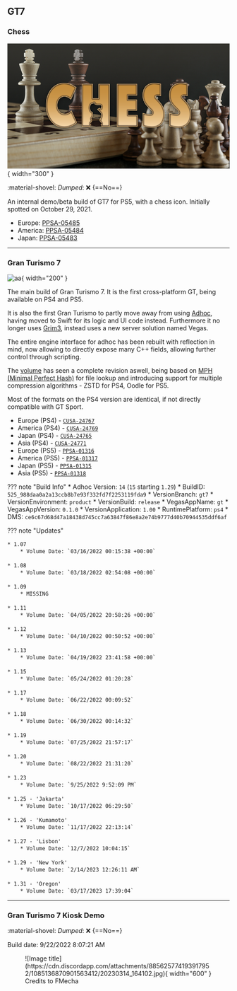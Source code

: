 ## GT7

### Chess

![aa](../images/covers/GT7_chess.png){ width="300" }

:material-shovel: *Dumped*: :x: {==No==}

An internal demo/beta build of GT7 for PS5, with a chess icon. Initially spotted on October 29, 2021.

* Europe: [PPSA-05485](https://prosperopatches.com/PPSA05483)
* America: [PPSA-05484](https://prosperopatches.com/PPSA05485)
* Japan: [PPSA-05483](https://prosperopatches.com/PPSA05485)

---

### Gran Turismo 7

![aa](https://www.gran-turismo.com/images/c/i1dZJVVWujMwTz.png){ width="200" }

The main build of Gran Turismo 7. It is the first cross-platform GT, being available on PS4 and PS5.

It is also the first Gran Turismo to partly move away from using [Adhoc](../concepts/adhoc/adhoc.md), having moved to Swift for its logic and UI code instead. Furthermore it no longer uses [Grim3](../concepts/grim/grim.md), instead uses a new server solution named Vegas.

The entire engine interface for adhoc has been rebuilt with reflection in mind, now allowing to directly expose many C++ fields, allowing further control through scripting. 

The [volume](../concepts/volume.md) has seen a complete revision aswell, being based on [MPH (Minimal Perfect Hash)](https://en.wikipedia.org/wiki/Perfect_hash_function) for file lookup and introducing support for multiple compression algorithms - ZSTD for PS4, Oodle for PS5.

Most of the formats on the PS4 version are identical, if not directly compatible with GT Sport.

* Europe (PS4) - [`CUSA-24767`](https://orbispatches.com/CUSA24767)
* America (PS4) - [`CUSA-24769`](https://orbispatches.com/CUSA24769)
* Japan (PS4) - [`CUSA-24765`](https://orbispatches.com/CUSA24765)
* Asia (PS4) -  [`CUSA-24771`](https://orbispatches.com/CUSA24771)
* Europe (PS5) - [`PPSA-01316`](https://prosperopatches.com/PPSA01316)
* America (PS5) - [`PPSA-01317`](https://prosperopatches.com/PPSA01317)
* Japan (PS5) -  [`PPSA-01315`](https://prosperopatches.com/PPSA01315)
* Asia (PS5) - [`PPSA-01318`](https://prosperopatches.com/PPSA01318)


??? note "Build Info"
    * Adhoc Version: `14` (`15` starting `1.29`)
    * BuildID: `525_988daa0a2a13ccb8b7e93f332fd7f2253119fda9`
    * VersionBranch: `gt7`
    * VersionEnvironment: `product`
    * VersionBuild: `release`
    * VegasAppName: `gt`
    * VegasAppVersion: `0.1.0`
    * VersionApplication: `1.00`
    * RuntimePlatform: `ps4`
    * DMS: `ce6c67d68d47a18438d745cc7a63847f86e8a2e74b9777d40b70944535ddf6af`

??? note "Updates"
    
    * 1.07
        * Volume Date: `03/16/2022 00:15:38 +00:00`

    * 1.08
        * Volume Date: `03/18/2022 02:54:08 +00:00`
    
    * 1.09
        * MISSING

    * 1.11
        * Volume Date: `04/05/2022 20:58:26 +00:00`

    * 1.12
        * Volume Date: `04/10/2022 00:50:52 +00:00`

    * 1.13
        * Volume Date: `04/19/2022 23:41:58 +00:00`

    * 1.15
        * Volume Date: `05/24/2022 01:20:28`

    * 1.17
        * Volume Date: `06/22/2022 00:09:52`

    * 1.18
        * Volume Date: `06/30/2022 00:14:32`

    * 1.19
        * Volume Date: `07/25/2022 21:57:17`

    * 1.20
        * Volume Date: `08/22/2022 21:31:20`

    * 1.23
        * Volume Date: `9/25/2022 9:52:09 PM`

    * 1.25 - 'Jakarta'
        * Volume Date: `10/17/2022 06:29:50`

    * 1.26 - 'Kumamoto'
        * Volume Date: `11/17/2022 22:13:14`

    * 1.27 - 'Lisbon'
        * Volume Date: `12/7/2022 10:04:15`

    * 1.29 - 'New York'
        * Volume Date: `2/14/2023 12:26:11 AM`

    * 1.31 - 'Oregon'
        * Volume Date: `03/17/2023 17:39:04`
---

### Gran Turismo 7 Kiosk Demo

:material-shovel: *Dumped*: :x: {==No==}

Build date: 9/22/2022 8:07:21 AM

<figure markdown>
  ![Image title](https://cdn.discordapp.com/attachments/885625774193917952/1085136870901563412/20230314_164102.jpg){ width="600" }
  <figcaption>Credits to FMecha</figcaption>
</figure>